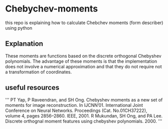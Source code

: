# Chebychev-moments
this repo is explaining how to calculate Chebchev moments (form describer) using python

## Explanation
These moments are functions based on the discrete orthogonal Chebyshev polynomials.
The advantage of these moments is that the implementation does not involve a numerical approximation and that they do not require not a transformation of coordinates.

## useful resources 
'''
PT Yap, P Raveendran, and SH Ong. Chebyshev moments as a new set of moments for image reconstruction. In IJCNN’01. International Joint Conference on Neural Networks. Proceedings (Cat. No.01CH37222), volume 4, pages 2856–2860. IEEE, 2001.
R Mukundan, SH Ong, and PA Lee. Discrete orthognal moment features using chebyshev polynomials.
2000.
'''

